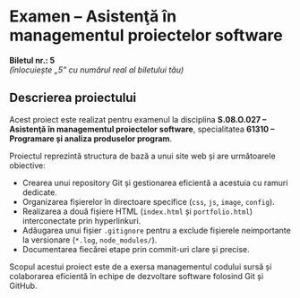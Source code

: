 # Examen – Asistenţă în managementul proiectelor software

**Biletul nr.: 5**  
*(înlocuiește „5” cu numărul real al biletului tău)*

## Descrierea proiectului

Acest proiect este realizat pentru examenul la disciplina **S.08.O.027 – Asistenţă în managementul proiectelor software**, specialitatea **61310 – Programare și analiza produselor program**.

Proiectul reprezintă structura de bază a unui site web și are următoarele obiective:

- Crearea unui repository Git și gestionarea eficientă a acestuia cu ramuri dedicate.
- Organizarea fișierelor în directoare specifice (`css`, `js`, `image`, `config`).
- Realizarea a două fișiere HTML (`index.html` și `portfolio.html`) interconectate prin hyperlinkuri.
- Adăugarea unui fișier `.gitignore` pentru a exclude fișierele neimportante la versionare (`*.log`, `node_modules/`).
- Documentarea fiecărei etape prin commit-uri clare și precise.

Scopul acestui proiect este de a exersa managementul codului sursă și colaborarea eficientă în echipe de dezvoltare software folosind Git și GitHub.
